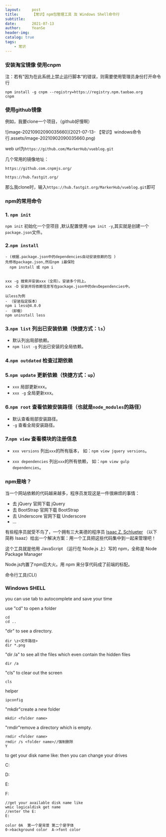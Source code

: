 ```yaml
---
layout:     post
title:      【常识】npm包管理工具 及 Windows Shell命令行
subtitle:   
date:       2021-07-13
author:     YeanSe
header-img: 
catalog: true
tags:
    - 常识
---
```


### 安装淘宝镜像 使用cnpm

注：若有"因为在此系统上禁止运行脚本“的错误，则需要使用管理员身份打开命令行

```shell
npm install -g cnpm --registry=https://registry.npm.taobao.org
cnpm
```

### 使用github镜像

例如，我要clone一个项目，（github好慢啊）

![image-20210902090035660](2021-07-13- 【常识】windows命令行.assets/image-20210902090035660.png)

web url为`https://github.com/MarkerHub/vueblog.git`



几个常用的镜像地址：

`https://github.com.cnpmjs.org/`

`https://hub.fastgit.org/`

那么我clone时，输入`https://hub.fastgit.org/MarkerHub/vueblog.git`即可

### npm的常用命令

### 1. `npm init`

 `npm init` 初始化一个空项目 ,默认配置使用 `npm init -y`,其实就是创建一个`package.json`文件。

### 2.`npm install`

```shell
- (根据.package.json中的dependencies自动安装依赖的包 )
先修改package.json,然后npm i最保险
  npm install 或 npm i
  
    
xxx -g 搜索并安装xxx（全局）。安装多个同上。
xxx -D 安装并将依赖信息写在package.json中的devDependencies中。
```

```shell
以less为例
- （安装指定版本）
npm i less@4.0.0
- （卸载）
npm uninstall less
```



### 3.`npm list` 列出已安装依赖（快捷方式：`ls`）

- 默认列出局部依赖。
- `npm list -g` 列出已安装的全局依赖。

### 4.`npm outdated` 检查过期依赖

### 5.`npm update` 更新依赖（快捷方式：`up`）

- `xxx` 局部更新xxx。
- `xxx -g` 全局更新xxx。

### 6.`npm root` 查看依赖安装路径（也就是`node_modules`的路径）

- 默认查看局部安装路径。
- `-g` 查看全局安装路径。

### 7.`npm view` 查看模块的注册信息

- `xxx versions` 列出`xxx`的所有版本， 如：`npm view jquery versions`。

- `xxx dependencies` 列出`xxx`的所有依赖， 如：`npm view gulp dependencies`。

  

### npm是啥？

当一个网站依赖的代码越来越多，程序员发现这是一件很麻烦的事情：

- 去 jQuery 官网下载 jQuery
- 去 BootStrap 官网下载 BootStrap
- 去 Underscore 官网下载 Underscore
- …

有些程序员就受不鸟了，一个拥有三大美德的程序员 [Isaac Z. Schlueter](https://github.com/isaacs) （以下简称 Isaaz）给出一个解决方案：用一个工具把这些代码集中到一起来管理吧！

这个工具就是他用 JavaScript （运行在 Node.js 上）写的 npm，全称是 Node Package Manager

Node.js内置了npm后大火。用 npm 来分享代码成了前端的标配。

命令行工具(CLI）





### Windows SHELL

you can use tab to autocomplete and save your time

use "cd" to open a folder

```shell
cd
cd ..
```

"dir" to see a directory.

```shel
dir \z<文件路径>
dir *.png         
```

"dir /a" to see all the files  which even contain the hidden files

```shell
dir /a 
```

"cls" to clear out the screen

```shell
cls
```

helper 

```shel
ipconfig
```

"mkdir"create a new folder

```shell
mkdir <folder name>
```

"rmdir"remove a directory which is empty.

```shell
rmdir <folder name>
rmdir /s <folder name>//强制删除
Y
```

to get your disk name like: then you can change your drives

C:

D:

E:

F:

```shell
//get your available disk name like
wmic logicaldisk get name
//enter the E:
E: 
```

```shel
color 0A  第一个是背景 第二个是字体
0->background color  A->font color
```



